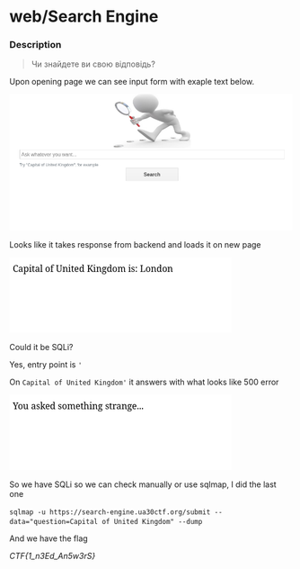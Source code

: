 # web/Search Engine

### Description
> Чи знайдете ви свою відповідь?

Upon opening page we can see input form with exaple text below.

![search_engine1](/2023/UA30/web/images/search_engine1.png)

Looks like it takes response from backend and loads it on new page

![search_engine2](/2023/UA30/web/images/search_engine2.png)

Could it be SQLi?

Yes, entry point is `'`

On `Capital of United Kingdom'` it answers with what looks like 500 error

![search_engine3](/2023/UA30/web/images/search_engine3.png)

So we have SQLi so we can check manually or use sqlmap, I did the last one

`sqlmap -u https://search-engine.ua30ctf.org/submit --data="question=Capital of United Kingdom" --dump`

And we have the flag

*CTF{1_n3Ed_An5w3rS}*

